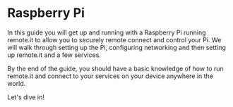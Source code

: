 # Raspberry Pi

In this guide you will get up and running with a Raspberry Pi running remote.it to allow you to securely remote connect and control your Pi. We will walk through setting up the Pi, configuring networking and then setting up remote.it and a few services.

By the end of the guide, you should have a basic knowledge of how to run remote.it and connect to your services on your device anywhere in the world.

Let's dive in!

